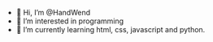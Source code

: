 - 👋 Hi, I’m @HandWend
- 👀 I’m interested in  programming
- 🌱 I’m currently learning html, css, javascript and python.

<!---
HandWend/HandWend is a ✨ special ✨ repository because its `README.md` (this file) appears on your GitHub profile.
You can click the Preview link to take a look at your changes.
--->
